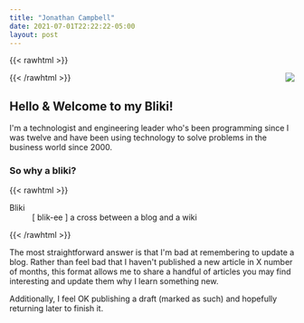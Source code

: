 ```yaml
---
title: "Jonathan Campbell"
date: 2021-07-01T22:22:22-05:00
layout: post
---
```


{{< rawhtml >}}

<img src="/images/headshot.jpg" class="headshot d-none d-lg-inline" style="float: right;">

{{< /rawhtml >}}

## Hello & Welcome to my Bliki!

I'm a technologist and engineering leader who's been programming since I was twelve and have been using technology to solve problems in the business world since 2000. 

### So why a bliki?

{{< rawhtml >}}

<dl>
    <dt>Bliki</dt>
    <dd>[ blik-ee ] a cross between a blog and a wiki</dd>
</dl>

{{< /rawhtml >}}

The most straightforward answer is that I'm bad at remembering to update a blog.
Rather than feel bad that I haven't published a new article in X number of
months, this format allows me to share a handful of articles you may find
interesting and update them why I learn something new. 

Additionally, I feel OK publishing a draft (marked as such) and hopefully returning later to finish it.
